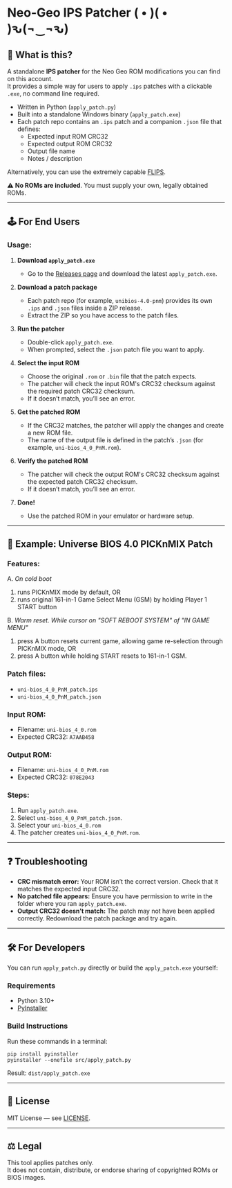 # Neo-Geo IPS Patcher ( • )( • )ԅ(¬‿¬ԅ)

## 🔧 What is this?

A standalone **IPS patcher** for the Neo Geo ROM modifications you can find on this account.  
It provides a simple way for users to apply `.ips` patches with a clickable `.exe`, no command line required.

- Written in Python (`apply_patch.py`)  
- Built into a standalone Windows binary (`apply_patch.exe`)  
- Each patch repo contains an `.ips` patch and a companion `.json` file that defines:
  - Expected input ROM CRC32
  - Expected output ROM CRC32
  - Output file name
  - Notes / description

Alternatively, you can use the extremely capable [FLIPS](https://github.com/Alcaro/Flips).

⚠️ **No ROMs are included**. You must supply your own, legally obtained ROMs.

---

## 🕹️ For End Users

### Usage:

1. **Download `apply_patch.exe`**  
   - Go to the [Releases page](../../releases) and download the latest `apply_patch.exe`.  

2. **Download a patch package**  
   - Each patch repo (for example, `unibios-4.0-pnm`) provides its own `.ips` and `.json` files inside a ZIP release.  
   - Extract the ZIP so you have access to the patch files.

3. **Run the patcher**  
   - Double-click `apply_patch.exe`.  
   - When prompted, select the `.json` patch file you want to apply.

4. **Select the input ROM**  
   - Choose the original `.rom` or `.bin` file that the patch expects.  
   - The patcher will check the input ROM's CRC32 checksum against the required patch CRC32 checksum.  
   - If it doesn’t match, you’ll see an error.

5. **Get the patched ROM**  
   - If the CRC32 matches, the patcher will apply the changes and create a new ROM file.  
   - The name of the output file is defined in the patch’s `.json` (for example, `uni-bios_4_0_PnM.rom`).

6. **Verify the patched ROM**  
   - The patcher will check the output ROM's CRC32 checksum against the expected patch CRC32 checksum.  
   - If it doesn’t match, you’ll see an error.

7. **Done!**  
   - Use the patched ROM in your emulator or hardware setup.

---

## 🚀 Example: Universe BIOS 4.0 PICKnMIX Patch

### Features:

A. *On cold boot*
   1. runs PICKnMIX mode by default, OR
   2. runs original 161-in-1 Game Select Menu (GSM) by holding Player 1 START button  

B. *Warm reset. While cursor on "SOFT REBOOT SYSTEM" of "IN GAME MENU"*  
   1. press A button resets current game, allowing game re-selection through PICKnMIX mode, OR
   2. press A button while holding START resets to 161-in-1 GSM.

### Patch files:
- `uni-bios_4_0_PnM_patch.ips`  
- `uni-bios_4_0_PnM_patch.json`  

### Input ROM:
- Filename: `uni-bios_4_0.rom`  
- Expected CRC32: `A7AAB458`  

### Output ROM:
- Filename: `uni-bios_4_0_PnM.rom`  
- Expected CRC32: `078E2043`  

### Steps:
1. Run `apply_patch.exe`.  
2. Select `uni-bios_4_0_PnM_patch.json`.  
3. Select your `uni-bios_4_0.rom`  
4. The patcher creates `uni-bios_4_0_PnM.rom`.  

---

## ❓ Troubleshooting
- **CRC mismatch error:** Your ROM isn’t the correct version. Check that it matches the expected input CRC32.  
- **No patched file appears:** Ensure you have permission to write in the folder where you ran `apply_patch.exe`.  
- **Output CRC32 doesn’t match:** The patch may not have been applied correctly. Redownload the patch package and try again.  

---

## 🛠 For Developers

You can run `apply_patch.py` directly or build the `apply_patch.exe` yourself:

### Requirements
- Python 3.10+  
- [PyInstaller](https://pyinstaller.org)  

### Build Instructions

Run these commands in a terminal:

```
pip install pyinstaller
pyinstaller --onefile src/apply_patch.py
```

Result: `dist/apply_patch.exe`

---


## 📜 License
MIT License — see [LICENSE](LICENSE).  

---

## ⚖️ Legal
This tool applies patches only.  
It does not contain, distribute, or endorse sharing of copyrighted ROMs or BIOS images.  
